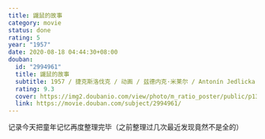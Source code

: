 ```yaml
---
title: 鼹鼠的故事
category: movie
status: done
rating: 5
year: "1957"
date: 2020-08-18 04:44:30+08:00
douban:
  id: "2994961"
  title: 鼹鼠的故事
  subtitle: 1957 / 捷克斯洛伐克 / 动画 / 兹德内克·米莱尔 / Antonín Jedlicka 弗兰季塞克·菲利波夫斯基
  rating: 9.3
  cover: https://img2.doubanio.com/view/photo/m_ratio_poster/public/p1383065323.jpg
  link: https://movie.douban.com/subject/2994961/
---
```


记录今天把童年记忆再度整理完毕（之前整理过几次最近发现竟然不是全的）
